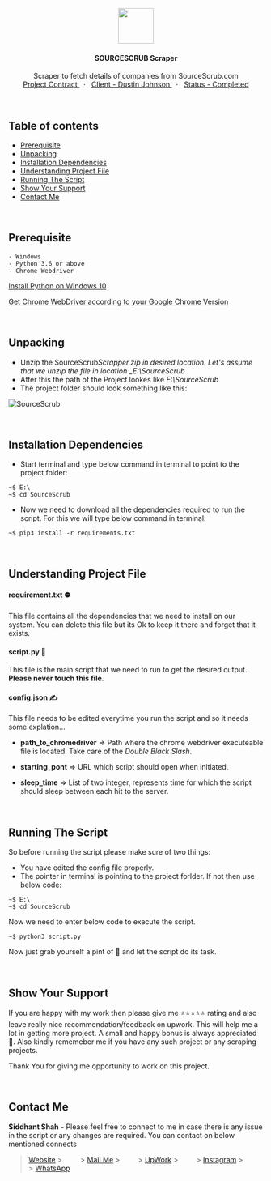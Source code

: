 <p align="center">
    <img src="https://user-images.githubusercontent.com/59141234/93002341-ff261d00-f553-11ea-874d-19ab5cb1068f.png" height="70px" />
</p>
<h4 align="center">
    SOURCESCRUB Scraper
</h4>
<p align="center">
    Scraper to fetch details of companies from SourceScrub.com
    <br />
    <a href="https://www.upwork.com/ab/f/contracts/26640552">
        Project Contract
    </a>
    &nbsp;&nbsp;·&nbsp;&nbsp;
    <a href="#">
        Client - Dustin Johnson
    </a>
    &nbsp;&nbsp;·&nbsp;&nbsp;
    <a href="#">
        Status - Completed
    </a>
</p>

<br />

<!-- Details of Content -->

## Table of contents

- [Prerequisite](#Prerequisite)
- [Unpacking](#Unpacking)
- [Installation Dependencies](#Installation-Dependencies)
- [Understanding Project File](#Understanding-Project-File)
- [Running The Script](#Running-The-Script)
- [Show Your Support](#Show-Your-Support)
- [Contact Me](#Contact-Me)

<br />

<!-- Prerequisite -->

## Prerequisite

    - Windows
    - Python 3.6 or above
    - Chrome Webdriver

[Install Python on Windows 10](https://phoenixnap.com/kb/how-to-install-python-3-windows)

[Get Chrome WebDriver according to your Google Chrome Version](https://chromedriver.chromium.org/downloads)

<br />

<!-- Unpacking -->

## Unpacking

- Unzip the SourceScrub*Scrapper.zip in desired location. Let's assume that we unzip the file in location \_E:\SourceScrub*
- After this the path of the Project lookes like _E:\SourceScrub_
- The project folder should look something like this:

![SourceScrub](https://user-images.githubusercontent.com/59141234/112516943-cc3fca00-8dbd-11eb-922c-ee925ca91ee7.png)

<br />

<!-- Instalation -->

## Installation Dependencies

- Start terminal and type below command in terminal to point to the project folder:

```
~$ E:\
~$ cd SourceScrub
```

- Now we need to download all the dependencies required to run the script. For this we will type below command in terminal:

```
~$ pip3 install -r requirements.txt
```

<br />

<!-- Understanding File -->

## Understanding Project File

#### requirement.txt ⛔

This file contains all the dependencies that we need to install on our system. You can delete this file but its Ok to keep it there and forget that it exists.

#### script.py 🚫

This file is the main script that we need to run to get the desired output. **Please never touch this file**.

#### config.json ✍️

This file needs to be edited everytime you run the script and so it needs some explation...

- **path_to_chromedriver** => Path where the chrome webdriver executeable file is located. Take care of the _Double Black Slash_.

- **starting_pont** => URL which script should open when initiated.

- **sleep_time** => List of two integer, represents time for which the script should sleep between each hit to the server.

<br />

<!-- Running the script -->

## Running The Script

So before running the script please make sure of two things:

- You have edited the config file properly.
- The pointer in terminal is pointing to the project forlder. If not then use below code:

```
~$ E:\
~$ cd SourceScrub
```

Now we need to enter below code to execute the script.

```
~$ python3 script.py
```

Now just grab yourself a pint of 🍺 and let the script do its task.

<br />

<!-- Asking for Supports -->

## Show Your Support

If you are happy with my work then please give me :star::star::star::star::star: rating and also leave really nice recommendation/feedback on upwork. This will help me a lot in getting more project. A small and happy bonus is always appreciated 🤩. Also kindly rememeber me if you have any such project or any scraping projects. <p />Thank You for giving me opportunity to work on this project.

<br />

<!-- Displaying message about me -->

## Contact Me

**Siddhant Shah** - Please feel free to connect to me in case there is any issue in the script or any changes are required. You can contact on below mentioned connects

> [Website](https://gist.github.com/siddhantshah1986 "My Website") > &emsp;&emsp; > [Mail Me](mailto:siddhant.shah.1986@gmail.com "siddhant.shah.1986@gmail.com") > &emsp;&emsp; > [UpWork](https://www.upwork.com/fl/geekysid "Upwork") > &emsp;&emsp; > [Instagram](https://www.instagram.com/siddhantshah39 "Instagram") > &emsp;&emsp; > [WhatsApp](https://api.whatsapp.com/send?phone=+918584852091 "WhatsApp")
